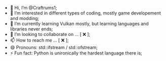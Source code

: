- 👋 Hi, I’m @Craftrums1;
- 👀 I’m interested in different types of coding, mostly game developement and modding;
- 🌱 I’m currently learning Vulkan mostly, but learning languages and libraries never ends;
- 💞️ I’m looking to collaborate on ... [ ❌ ];
- 📫 How to reach me ... [ ❌ ];
- 😄 Pronouns: std::ifstream / std::ofstream;
- ⚡ Fun fact: Python is unironically the hardest language there is;

<!---
Craftrums1/Craftrums1 is a ✨ special ✨ repository because its `README.md` (this file) appears on your GitHub profile.
You can click the Preview link to take a look at your changes.
--->
